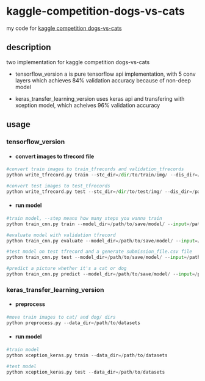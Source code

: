 # kaggle-competition-dogs-vs-cats
my code for [kaggle competition dogs-vs-cats](https://www.kaggle.com/c/dogs-vs-cats-redux-kernels-edition)

## description
two implementation for kaggle competition dogs-vs-cats

*   tensorflow_version a is pure tensorflow api implementation, with 5 conv layers
which achieves 84% validation accuracy because of non-deep model

*   keras_transfer_learning_version uses keras api and transfering
with xception model, which acheives 96% validation accuracy

## usage

### tensorflow_version

*   #### convert images to tfrecord file

```python
#convert train images to train_tfrecords and validation_tfrecords
python write_tfrecord.py train --stc_dir=/dir/to/train/img/ --dis_dir=/path/to/tfrecord/

#convert test images to test_tfrecords
python write_tfrecord.py test --stc_dir=/dir/to/test/img/ --dis_dir=/path/to/tfrecord/
```


*   #### run model

```python
#train model, --step means how many steps you wanna train
python train_cnn.py train --model_dir=/path/to/save/model/ --input=/path/to/train/tfrecord/ --step=2000

#evaluate model with validation tfrecord
python train_cnn.py evaluate --model_dir=/path/to/save/model/ --input=/path/to/validation/tfrecord/

#test model on test tfrecord and a generate submission_file.csv file
python train_cnn.py test --model_dir=/path/to/save/model/ --input=/path/to/test/tfrecord/

#predict a picture whether it's a cat or dog
python train_cnn.py predict --model_dir=/path/to/save/model/ --input=/path/to/image/
```


### keras_transfer_learning_version

*   #### preprocess

```python
#move train images to cat/ and dog/ dirs
python preprocess.py --data_dir=/path/to/datasets
```

*   #### run model

```python
#train model
python xception_keras.py train --data_dir=/path/to/datasets

#test model
python xception_keras.py test --data_dir=/path/to/datasets
```

